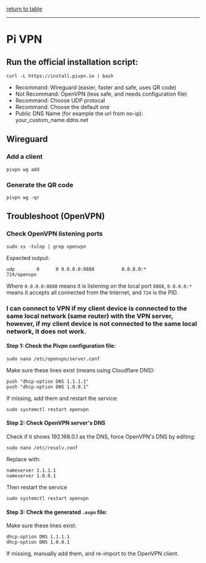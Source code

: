[return to table](../README.md)

---

# Pi VPN

## Run the official installation script:
```
curl -L https://install.pivpn.io | bash
```

- Recommand: Wireguard (easier, faster and safe, uses QR code)
- Not Recommand: OpenVPN (less safe, and needs configuration file)
- Recommand: Choose UDP protocal
- Recommand: Choose the default one
- Public DNS Name (for example the url from no-ip):  your_custom_name.ddns.net


## Wireguard

### Add a client
```
pivpn wg add
```

### Generate the QR code
```
pivpn wg -qr
```







## Troubleshoot (OpenVPN)

### Check OpenVPN listening ports
```
sudo ss -tulnp | grep openvpn
```

Expected output:
```
udp        0      0 0.0.0.0:8888          0.0.0.0:*               724/openvpn
```
Where ```0.0.0.0:8888``` means it is listening on the local port ```8888```, ```0.0.0.0:* ``` means it accepts all connected from the Internet, and ```724``` is the PID.


### I can connect to VPN if my client device is connected to the same local network (same router) with the VPN server, however, if my client device is not connected to the same local network, it does not work.

#### Step 1: Check the Pivpn configuration file:
```
sudo nano /etc/openvpn/server.conf
```

Make sure these lines exist (means using Cloudflare DNS):
```
push "dhcp-option DNS 1.1.1.1"
push "dhcp-option DNS 1.0.0.1"
```

If missing, add them and restart the service:
```
sudo systemctl restart openvpn
```

#### Step 2: Check OpenVPN server's DNS
Check if it shows 192.168.0.1 as the DNS, force OpenVPN's DNS by editing:
```
sudo nano /etc/resolv.conf
```

Replace with:
```
nameserver 1.1.1.1
nameserver 1.0.0.1
```
Then restart the service
```
sudo systemctl restart openvpn
```


#### Step 3: Check the generated ```.ovpn``` file:
Make sure these lines exist:
```
dhcp-option DNS 1.1.1.1
dhcp-option DNS 1.0.0.1
```

If missing, manually add them, and re-import to the OpenVPN client.




